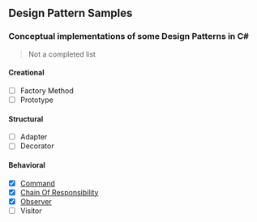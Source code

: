 Design Pattern Samples
---
### Conceptual implementations of some Design Patterns in C#

> Not a completed list

#### Creational
- [ ] Factory Method
- [ ] Prototype
#### Structural
- [ ] Adapter
- [ ] Decorator
#### Behavioral
- [X] [Command](./Command)
- [X] [Chain Of Responsibility](./ChainOfResponsibility)
- [X] [Observer](./Observer)
- [ ] Visitor